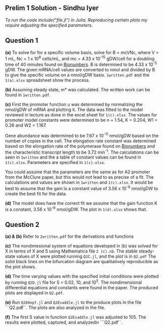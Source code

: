 ## Prelim 1 Solution - Sindhu Iyer

*To run the code include("file.jl") in Julia. Reproducing certain plots my require adjusting the specified parameters.*

## Question 1

**(a)** To solve for for a specific volume basis, solve for B = mcVNc, where V = 1 mL, Nc = 1 x 10<sup>8</sup> cells/mL, and mc = 4.33 x 10<sup>-15</sup> gDW/cell for a doubling time of 40 minutes found on [Bionumbers][Td_1]. B is determined to be 4.33 x 10<sup>-5</sup> gDW. The given mRNA/cell values are converted to nmol and divided by B to give the specific volume on a nmol/gDW basis. ``1written.pdf`` and the ``1(a).xlsx`` spreadsheet show the process.
  
[Td_1]:https://bionumbers.hms.harvard.edu/bionumber.aspx?id=103892&ver=10&trm=mass+ecoli+cell+doubling+time+40+min&org=
  
**(b)** Assuming steady state, m* was calculated. The written work can be found in ``1written.pdf``.

**(c)** First the promoter function u was determined by normalizing the nmol/gDW of mRNA and plotting it. The data was fitted to the model reviewed in lecture as done in the excel sheet for ``1(c).xlsx``. The values for promoter model constants were determined to be n = 1.54, K = 0.204, W1 = 0.26 and W2 = 1.167. 

Gene abundance was determined to be 7.67 x 10<sup>-11</sup> nmol/gDW based on the number of copies in the cell.  The elongation rate constant was determined based on the elongation rate of the polymerase found on [Bionumbers][k_e] and the characteristic transcript length to be 3.72 min<sup>-1</sup>. The calculations can be seen in ``1written`` and the a table of constant values can be found in ``1(c).xlsx``. Parameters are specified in ``1(c).xlsx``.

You could assume that the parameters are the same as for A2 promoter from the McClure paper, but this would not lead to as precise of a fit. The calculations and values are shown in ``1written`` and ``1(c).xlsx``. It would be best to assume that the gain is a constant value of 3.56 x 10<sup>-9</sup> nmol/gDW to create the best fit for the data.

[k_e]:https://bionumbers.hms.harvard.edu/bionumber.aspx?id=103021&ver=1&trm=rna+polymerase+elongation+rate&org=

**(d)** The model does have the correct fit we assume that the gain function K is a constant, 3.56 x 10<sup>-9</sup> nmol/gDW. The plot in ``1(d).xlsx`` shows that.

## Question 2

**(a) & (b)** Refer to ``2written.pdf`` for the derivations and functions

**(c)** The nondimesional system of equations developed in (b) was solved for X in terms of X and S using Mathematica file ``2 (c).nb``. The stable steady-state values of X were plotted running ``Q2C.jl``, and the plot is in ``Q2.pdf`` The solid black lines on the bifurcation diagram are qualitatively reproducible as the plot shows.

**(d)** The time varying values with the specified initial conditions were plotted by running ``Q2D.jl`` file for S = 0.02, 10, and 10<sup>5</sup>. The nondimensional differential equations and constants were found in the paper. The produced plots are displayed in ``Q2.pdf``.

**(e)** Run ``Q2EHopf.jl`` and ``Q2Esaddle.jl`` to the produce plots in the file ```Q2.pdf``. The plots are also analyzed in the file.

**(f)** The first S value in function ``Q2Esaddle.jl`` was adjusted to 105. The results were plotted, captured, and analyzedin ```Q2.pdf``.




